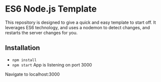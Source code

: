 # ES6 Node.js Template
This repository is designed to give a quick and easy template to start off. It leverages ES6 technology, and uses a nodemon to detect changes, and restarts the server changes for you.

## Installation
- `npm install`
- `npm start`
    App is listening on port 3000

Navigate to localhost:3000